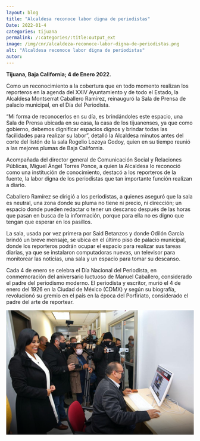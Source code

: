 ```yaml
---
layout: blog
title: "Alcaldesa reconoce labor digna de periodistas"
Date: 2022-01-4
categories: tijuana
permalink: /:categories/:title:output_ext
image: /img/cnr/alcaldeza-reconoce-labor-digna-de-periodistas.png
alt: "Alcaldesa reconoce labor digna de periodistas"
autor:
---
```


**Tijuana, Baja California; 4 de Enero 2022.** 

Como un reconocimiento a la cobertura que en todo momento realizan los reporteros en la agenda del XXlV Ayuntamiento y de todo el Estado, la Alcaldesa Montserrat Caballero Ramírez, reinauguró la Sala de Prensa de palacio municipal, en el Día del Periodista.

“Mi forma de reconocerlos en su día, es brindándoles este espacio, una Sala de Prensa ubicada en su casa, la casa de los tijuanenses, ya que como gobierno, debemos dignificar espacios dignos y brindar todas las facilidades para realizar su labor”, detalló la Alcaldesa minutos antes del corte del listón de la sala Rogelio Lozoya Godoy, quien en su tiempo reunió a las mejores plumas de Baja California.

Acompañada del director general de Comunicación Social y Relaciones Públicas, Miguel Ángel Torres Ponce, a quien la Alcaldesa lo reconoció como una institución de conocimiento, destacó a los reporteros de la fuente, la labor digna de los periodistas que tan importante función realizan a diario.

Caballero Ramírez se dirigió a los periodistas, a quienes aseguró que la sala es neutral, una zona donde su pluma no tiene ni precio, ni dirección; un espacio donde pueden redactar o tener un descanso después de las horas que pasan en busca de la información, porque para ella no es digno que tengan que esperar en los pasillos.

La sala, usada por vez primera por Said Betanzos y donde Odilón García brindó un breve mensaje, se ubica en el último piso de palacio municipal, donde los reporteros podrán ocupar el espacio para realizar sus tareas diarias, ya que se instalaron computadoras nuevas, un televisor para monitorear las noticias, una sala y un espacio para tomar su descanso.

Cada 4 de enero se celebra el Día Nacional del Periodista, en conmemoración del aniversario luctuoso de Manuel Caballero, considerado el padre del periodismo moderno. El periodista y escritor, murió el 4 de enero del 1926 en la Ciudad de México (CDMX) y según su biografía, revolucionó su gremio en el país en la época del Porfiriato, considerado el padre del arte de reportear.

<div id="carouselExampleSlidesOnly" class="carousel slide" data-ride="carousel">
  <div class="carousel-inner">
    <div class="carousel-item active">
       <img class="d-block w-100" src="/img/cnr/alcaldeza-reconoce-labor-digna-de-periodistas.png" loading="lazy"  alt="Alcaldesa reconoce labor digna de periodistas">
    </div>
  </div>
</div>